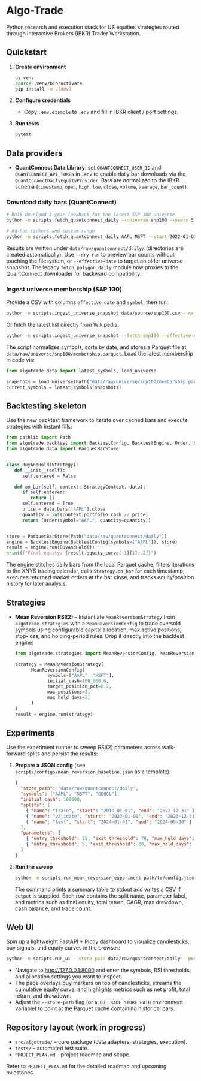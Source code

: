 # Algo-Trade

Python research and execution stack for US equities strategies routed through Interactive Brokers (IBKR) Trader Workstation.

## Quickstart

1. **Create environment**

   ```bash
   uv venv
   source .venv/bin/activate
   pip install -e .[dev]
   ```

2. **Configure credentials**

   - Copy `.env.example` to `.env` and fill in IBKR client / port settings.

3. **Run tests**
   ```bash
   pytest
   ```

## Data providers

- **QuantConnect Data Library**: set `QUANTCONNECT_USER_ID` and `QUANTCONNECT_API_TOKEN` in `.env` to enable daily bar downloads via the `QuantConnectDailyEquityProvider`. Bars are normalized to the IBKR schema (`timestamp`, `open`, `high`, `low`, `close`, `volume`, `average`, `bar_count`).

### Download daily bars (QuantConnect)

```bash
# Bulk download 3-year lookback for the latest S&P 100 universe
python -m scripts.fetch_quantconnect_daily --universe snp100 --years 3

# Ad-hoc tickers and custom range
python -m scripts.fetch_quantconnect_daily AAPL MSFT --start 2022-01-01 --end 2024-01-01
```

Results are written under `data/raw/quantconnect/daily/` (directories are created automatically). Use `--dry-run` to preview bar counts without touching the filesystem, or `--effective-date` to target an older universe snapshot. The legacy `fetch_polygon_daily` module now proxies to the QuantConnect downloader for backward compatibility.

### Ingest universe membership (S&P 100)

Provide a CSV with columns `effective_date` and `symbol`, then run:

```bash
python -m scripts.ingest_universe_snapshot data/source/snp100.csv --name snp100
```

Or fetch the latest list directly from Wikipedia:

```bash
python -m scripts.ingest_universe_snapshot --fetch-snp100 --effective-date 2025-10-06
```

The script normalizes symbols, sorts by date, and stores a Parquet file at `data/raw/universe/snp100/membership.parquet`. Load the latest membership in code via:

```python
from algotrade.data import latest_symbols, load_universe

snapshots = load_universe(Path("data/raw/universe/snp100/membership.parquet"))
current_symbols = latest_symbols(snapshots)
```

## Backtesting skeleton

Use the new backtest framework to iterate over cached bars and execute strategies with instant fills:

```python
from pathlib import Path
from algotrade.backtest import BacktestConfig, BacktestEngine, Order, Strategy, StrategyContext
from algotrade.data import ParquetBarStore


class BuyAndHold(Strategy):
   def __init__(self):
      self.entered = False

   def on_bar(self, context: StrategyContext, data):
      if self.entered:
         return []
      self.entered = True
      price = data.bars["AAPL"].close
      quantity = int(context.portfolio.cash // price)
      return [Order(symbol="AAPL", quantity=quantity)]


store = ParquetBarStore(Path("data/raw/quantconnect/daily"))
engine = BacktestEngine(BacktestConfig(symbols=["AAPL"]), store)
result = engine.run(BuyAndHold())
print(f"Final equity: {result.equity_curve[-1][1]:.2f}")
```

The engine stitches daily bars from the local Parquet cache, filters iterations to the XNYS trading calendar, calls `Strategy.on_bar` for each timestamp, executes returned market orders at the bar close, and tracks equity/position history for later analysis.

## Strategies

- **Mean Reversion RSI(2)** – Instantiate `MeanReversionStrategy` from `algotrade.strategies` with a `MeanReversionConfig` to trade oversold symbols using configurable capital allocation, max active positions, stop-loss, and holding-period rules. Drop it directly into the backtest engine:

  ```python
  from algotrade.strategies import MeanReversionConfig, MeanReversionStrategy

  strategy = MeanReversionStrategy(
        MeanReversionConfig(
              symbols=["AAPL", "MSFT"],
              initial_cash=100_000.0,
              target_position_pct=0.2,
              max_positions=3,
              max_hold_days=5,
        )
  )
  result = engine.run(strategy)
  ```

## Experiments

Use the experiment runner to sweep RSI(2) parameters across walk-forward splits and persist the results:

1. **Prepare a JSON config** (see `scripts/configs/mean_reversion_baseline.json` as a template):

   ```json
   {
     "store_path": "data/raw/quantconnect/daily",
     "symbols": ["AAPL", "MSFT", "GOOGL"],
     "initial_cash": 100000,
     "splits": [
       { "name": "train", "start": "2019-01-01", "end": "2022-12-31" },
       { "name": "validate", "start": "2023-01-01", "end": "2023-12-31" },
       { "name": "test", "start": "2024-01-01", "end": "2024-09-30" }
     ],
     "parameters": [
       { "entry_threshold": 15, "exit_threshold": 70, "max_hold_days": 5, "target_position_pct": 0.2 },
       { "entry_threshold": 5, "exit_threshold": 80, "max_hold_days": 3, "target_position_pct": 0.15, "stop_loss_pct": 0.05 }
     ]
   }
   ```

2. **Run the sweep**

   ```bash
   python -m scripts.run_mean_reversion_experiment path/to/config.json --output reports/mean_reversion/latest.csv
   ```

   The command prints a summary table to stdout and writes a CSV if `--output` is supplied. Each row contains the split name, parameter label, and metrics such as final equity, total return, CAGR, max drawdown, cash balance, and trade count.

## Web UI

Spin up a lightweight FastAPI + Plotly dashboard to visualize candlesticks, buy signals, and equity curves in the browser:

```bash
python -m scripts.run_ui --store-path data/raw/quantconnect/daily --port 8000
```

- Navigate to <http://127.0.0.1:8000> and enter the symbols, RSI thresholds, and allocation settings you want to inspect.
- The page overlays buy markers on top of candlesticks, streams the cumulative equity curve, and highlights metrics such as net profit, total return, and drawdown.
- Adjust the `--store-path` flag (or `ALGO_TRADE_STORE_PATH` environment variable) to point at the Parquet cache containing historical bars.

## Repository layout (work in progress)

- `src/algotrade/` – core package (data adapters, strategies, execution).
- `tests/` – automated test suite.
- `PROJECT_PLAN.md` – project roadmap and scope.

Refer to `PROJECT_PLAN.md` for the detailed roadmap and upcoming milestones.
